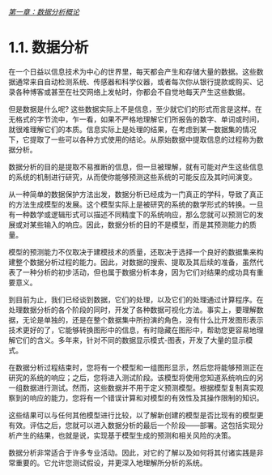 
[*第一章：数据分析概论*](./)


# 1.1. 数据分析

在一个日益以信息技术为中心的世界里，每天都会产生和存储大量的数据。这些数据通常来自自动检测系统、传感器和科学仪器，或者每次你从银行提款或购买、记录各种博客或甚至在社交网络上发帖时，你都会不自觉地每天产生这些数据。

但是数据是什么呢? 这些数据实际上不是信息，至少就它们的形式而言是这样。在无格式的字节流中，乍一看，如果不严格地理解它们所报告的数字、单词或时间，就很难理解它们的本质。信息实际上是处理的结果，在考虑到某一数据集的情况下，它提取了一些可以各种方式使用的结论。从原始数据中提取信息的过程称为数据分析。

数据分析的目的是提取不易推断的信息，但一旦被理解，就有可能对产生这些信息的系统的机制进行研究，从而使你能够预测这些系统的可能反应及其时间演变。

从一种简单的数据保护方法出发，数据分析已经成为一门真正的学科，导致了真正的方法生成模型的发展。这个模型实际上是被研究的系统的数学形式的转换。一旦有一种数学或逻辑形式可以描述不同精度下的系统响应，那么您就可以预测它的发展或对某些输入的响应。因此，数据分析的目的不是模型，而是其预测能力的质量。

模型的预测能力不仅取决于建模技术的质量，还取决于选择一个良好的数据集来构建整个数据分析过程的能力。因此，对数据的搜索、提取及其后续的准备，虽然代表了一种分析的初步活动，但也属于数据分析本身，因为它们对结果的成功具有重要意义。

到目前为止，我们已经谈到数据，它们的处理，以及它们的处理通过计算程序。在处理数据分析的各个阶段的同时，开发了各种数据可视化方法。事实上，要理解数据，无论是单独的，还是在整个数据集中所扮演的角色，没有什么比开发图形表示技术更好的了，它能够转换图形中的信息，有时隐藏在图形中，帮助您更容易地理解它们的含义。多年来，针对不同的数据显示模式-图表，开发了大量的显示模式。

在数据分析过程结束时，您将有一个模型和一组图形显示，然后您将能够预测正在研究的系统的响应；之后，您将进入测试阶段。该模型将使用您知道系统响应的另一组数据进行测试。然而，这些数据并不用于定义预测模型。根据模型复制真实观察到的响应的能力，您将有一个错误计算和对模型的有效性及其操作限制的知识。

这些结果可以与任何其他模型进行比较，以了解新创建的模型是否比现有的模型更有效。评估之后，您就可以进入数据分析的最后一个阶段——部署。这包括实现分析产生的结果，也就是说，实现基于模型生成的预测和相关风险的决策。

数据分析非常适合于许多专业活动。因此，对它的了解以及如何将其付诸实践是非常重要的。它允许您测试假设，并更深入地理解所分析的系统。

